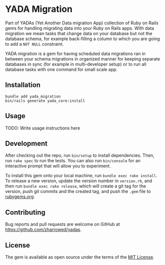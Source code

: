 # YADA Migration

Part of YADAs (Yet Another Data migration App) collection of Ruby on Rails gems for handling migrating data into your Ruby on Rails apps. With data migration we mean tasks that change data on your database but not the database schema, for example back-filling a column to which you are going to add a `NOT NULL` constraint.

YADA migration is a gem for having scheduled data migrations ran in between your schema migrations in organized manner for keeping separate databases in sync (for example in multi-developer setup) or to run all database tasks with one command for small scale app.

## Installation

```
bundle add yada_migration
bin/rails generate yada_core:install
```

## Usage

TODO: Write usage instructions here

## Development

After checking out the repo, run `bin/setup` to install dependencies. Then, run `rake spec` to run the tests. You can also run `bin/console` for an interactive prompt that will allow you to experiment.

To install this gem onto your local machine, run `bundle exec rake install`. To release a new version, update the version number in `version.rb`, and then run `bundle exec rake release`, which will create a git tag for the version, push git commits and the created tag, and push the `.gem` file to [rubygems.org](https://rubygems.org).

## Contributing

Bug reports and pull requests are welcome on GitHub at https://github.com/zharrowed/yadas.

## License

The gem is available as open source under the terms of the [MIT License](https://opensource.org/licenses/MIT).
